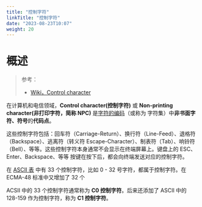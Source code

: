 ```yaml
---
title: "控制字符"
linkTitle: "控制字符"
date: "2023-08-23T10:07"
weight: 20
---
```


# 概述

> 参考：
>
> - [Wiki，Control character](https://en.wikipedia.org/wiki/Control_character)

在计算机和电信领域，**Control character(控制字符)** 或 **Non-printing character(非打印字符，简称 NPC)** 是[字符的编码](/docs/8.通用技术/编码与解码/字符的编码与解码/字符的编码与解码.md)（或称为 字符集）中**非书面字符、符号**的**代码点**。

这些控制字符包括：回车符（Carriage-Return）、换行符（Line-Feed）、退格符（Backspace）、逃离符（转义符 Escape-Character）、制表符（Tab）、响铃符（Bell）、等等。这些控制字符本身通常不会显示在终端屏幕上。键盘上的 ESC、Enter、Backspace、等等 按键在按下后，都会向终端发送对应的控制字符。

在 [ASCII 表](/docs/8.通用技术/编码与解码/字符的编码与解码/ASCII%20表.md) 中有 33 个控制字符，比如 0 - 32 号字符，都属于控制字符。在 ECMA-48 标准中又增加了 32 个

ACSII 中的 33 个控制字符通常称为 **C0 控制字符**。后来还添加了 ASCII 中的 128-159 作为控制字符，称为 **C1 控制字符**。
